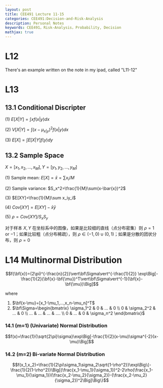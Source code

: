 ```yaml
---
layout: post
title: CEE491 Lecture 11-15
categories: CEE491:Decision-and-Risk-Analysis
description: Personal Notes
keywords: CEE491，Risk-Analysis，Probability, Decision
mathjax: true
---
```


# L12
There's an example written on the note in my ipad, called "L11-12"

# L13
## 13.1 Conditional Discripter
(1) $E[X\vert Y]=\int xf(x\vert y)dx$

(2) $V[X\vert Y]=\int (x-\mu_{x\vert y})^2f(x\vert y)dx$

(3) $E[X]=\int E[X\vert Y]f(y)dy$

## 13.2 Sample Space
$X=[x_1, x_2, ..., x_M], Y=[y_1, y_2, ..., y_M]$

(1) Sample mean: $E[X]=\bar{x}=\sum x_i/M$

(2) Sample variance: $S_x^2=\frac{1}{M}\sum(x-\bar{x})^2$

(3) $E[XY]=\frac{1}{M}\sum x_iy_i$

(4) $Cov[XY]=E[XY]-\bar{x}\bar{y}$

(5) $\rho=Cov[XY]/S_xS_y$

对于样本 $X,Y$ 在坐标系中的图像，如果是比较细的直线（点分布密集）则 $\rho=1$ or $-1$；如果比较粗（点分布稀疏），则 $\rho\in(-1,0)\cup(0,1)$；如果是分散的团状分布，则 $\rho=0$

# L14 Multinormal Distribution
$$f(\bf{x})=(2\pi)^{-\frac{n}{2}}\vert\bf\Sigma\vert^{-\frac{1}{2}} \exp\Big[-\frac{1}{2}(\bf{x}-\bf{\mu})^T\vert\bf\Sigma\vert^{-1}(\bf{x}-\bf{\mu})\Big]$$

where
1. $\bf{x-\mu}=[x_1-\mu_1,...,x_n-\mu_n]^T$
2. $\bf\Sigma=\begin{bmatrix}
   \sigma_1^2 & 0 & ... & 0 \\
   0 & \sigma_2^2 & ... & 0 \\
   ... & ... & ... & .... \\
   0 & ... & 0 & \sigma_n^2
\end{bmatrix}$

### 14.1 (m=1) (Univariate) Normal Distribution
$$f(x)=\frac{1}{\sqrt{2\pi}\sigma}\exp\Big[-\frac{1}{2}(x-\mu)\sigma^{-2}(x-\mu)\Big]$$


### 14.2 (m=2) Bi-variate Normal Distribution
$$f(x_1,x_2)=\frac{1}{2\pi\sigma_1\sigma_2\sqrt{1-\rho^2}}\exp\Big\{-\frac{1}{2(1-\rho^2)}\Big[(\frac{x_1-\mu_1}{\sigma_1})^2-2\rho(\frac{x_1-\mu_1}{\sigma_1})(\frac{x_2-\mu_2}{\sigma_2})-(\frac{x_2-\mu_2}{\sigma_2})^2\Big]\Big\}$$


